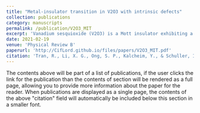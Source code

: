 ```yaml
---
title: "Metal-insulator transition in V2⁢O3 with intrinsic defects"
collection: publications
category: manuscripts
permalink: /publication/V2O3_MIT
excerpt: 'Vanadium sesquioxide (V2⁢O3) is a Mott insulator exhibiting a temperature-dependent metal-insulator transition (MIT) at 165 K accompanied by both a magnetic and structural transition. Although it is expected to be a metal under conventional band theory, electron interactions at low temperature cause it to behave like an insulator, making it difficult to accurately model its electronic properties with standard ab initio methods. As such, accurate theoretical assessments of the MIT with point defects requires special attention to the type of functionals used. In this study, we conclude that the PBE+𝑈 functional provides the best compromise between accuracy and efficiency in calculating the properties related to the MIT between low-temperature and high-temperature V2⁢O3. We use this functional to explore the various influences that intrinsic point defects will have on the MIT in V2⁢O3.'
date: 2021-02-19
venue: 'Physical Review B'
paperurl: 'http://CifLord.github.io/files/papers/V2O3_MIT.pdf'
citation: 'Tran, R., Li, X. G., Ong, S. P., Kalcheim, Y., & Schuller, I. K. (2021). Metal-insulator transition in V2O3 with intrinsic defects. Physical Review B, 103(7), 1–7. https://doi.org/10.1103/PhysRevB.103.075134'
---
```


The contents above will be part of a list of publications, if the user clicks the link for the publication than the contents of section will be rendered as a full page, allowing you to provide more information about the paper for the reader. When publications are displayed as a single page, the contents of the above "citation" field will automatically be included below this section in a smaller font.
